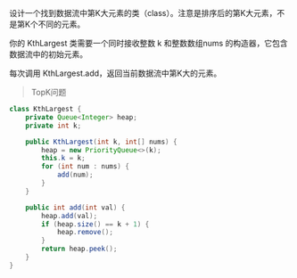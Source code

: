设计一个找到数据流中第K大元素的类（class）。注意是排序后的第K大元素，不是第K个不同的元素。

你的 KthLargest 类需要一个同时接收整数 k 和整数数组nums 的构造器，它包含数据流中的初始元素。

每次调用 KthLargest.add，返回当前数据流中第K大的元素。
>TopK问题
```java
class KthLargest {
    private Queue<Integer> heap;
    private int k;

    public KthLargest(int k, int[] nums) {
        heap = new PriorityQueue<>(k);
        this.k = k;
        for (int num : nums) {
            add(num);
        }
    }

    public int add(int val) {
        heap.add(val);
        if (heap.size() == k + 1) {
            heap.remove();
        }
        return heap.peek();
    }
}
```
